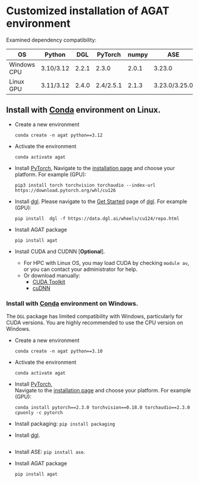
# Customized installation of AGAT environment



Examined dependency compatibility:

| OS          | Python    | DGL   | PyTorch   | numpy | ASE           | CUDA |
| ----------- | --------- | ----- | --------- | ----- | ------------- | ---- |
| Windows CPU | 3.10/3.12 | 2.2.1 | 2.3.0     | 2.0.1 | 3.23.0        | -    |
| Linux GPU   | 3.11/3.12 | 2.4.0 | 2.4/2.5.1 | 2.1.3 | 3.23.0/3.25.0 | 12.4 |



## Install with [Conda](https://conda.io/projects/conda/en/latest/user-guide/install/index.html) environment on Linux.

- Create a new environment

  ```
  conda create -n agat python==3.12
  ```

- Activate the environment

  ```
  conda activate agat
  ```

- Install [PyTorch](https://pytorch.org/),
  Navigate to the [installation page](https://pytorch.org/get-started/locally/#start-locally) and choose your platform. For example (GPU):

  ```
  pip3 install torch torchvision torchaudio --index-url https://download.pytorch.org/whl/cu126
  ```

- Install [dgl](https://www.dgl.ai/).
  Please navigate to the [Get Started](https://www.dgl.ai/pages/start.html) page of [dgl](https://www.dgl.ai/). For example (GPU):

  ```
  pip install  dgl -f https://data.dgl.ai/wheels/cu124/repo.html
  ```

- Install AGAT package

  ```
  pip install agat
  ```

- Install CUDA and CUDNN [**Optional**].

  - For HPC with Linux OS, you may load CUDA by checking `module av`, or you can contact your administrator for help.
  - Or download manually:
    - [CUDA Toolkit](https://developer.nvidia.com/cuda-downloads)
    - [cuDNN](https://developer.nvidia.com/cudnn)





### Install with [Conda](https://conda.io/projects/conda/en/latest/user-guide/install/index.html) environment on Windows.

The `DGL` package has limited compatibility with Windows, particularly for CUDA versions. You are highly recommended to use the CPU version on Windows.

- Create a new environment   
  ```console
  conda create -n agat python==3.10
  ```

- Activate the environment  
  ```console
  conda activate agat
  ```

- Install [PyTorch](https://pytorch.org/),   
  Navigate to the [installation page](https://pytorch.org/get-started/locally/#start-locally) and choose your platform.
  For example (GPU):
  
  ```console
  conda install pytorch==2.3.0 torchvision==0.18.0 torchaudio==2.3.0 cpuonly -c pytorch
  ```
  
- Install packaging: `pip install packaging`
  
- Install [dgl](https://www.dgl.ai/).   
  
  ```console
  
  ```
  
- Install ASE: `pip install ase`.

- Install AGAT package

  ```console
  pip install agat
  ```


